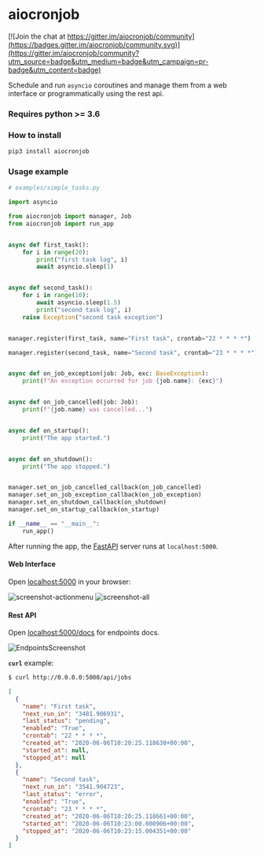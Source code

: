 # aiocronjob

[![Join the chat at https://gitter.im/aiocronjob/community](https://badges.gitter.im/aiocronjob/community.svg)](https://gitter.im/aiocronjob/community?utm_source=badge&utm_medium=badge&utm_campaign=pr-badge&utm_content=badge)

Schedule and run `asyncio` coroutines and manage them from a web interface or programmatically using the rest api.

### Requires python >= 3.6

### How to install

```bash
pip3 install aiocronjob
```

### Usage example

```python
# examples/simple_tasks.py

import asyncio

from aiocronjob import manager, Job
from aiocronjob import run_app


async def first_task():
    for i in range(20):
        print("first task log", i)
        await asyncio.sleep(1)


async def second_task():
    for i in range(10):
        await asyncio.sleep(1.5)
        print("second task log", i)
    raise Exception("second task exception")


manager.register(first_task, name="First task", crontab="22 * * * *")

manager.register(second_task, name="Second task", crontab="23 * * * *")


async def on_job_exception(job: Job, exc: BaseException):
    print(f"An exception occurred for job {job.name}: {exc}")


async def on_job_cancelled(job: Job):
    print(f"{job.name} was cancelled...")


async def on_startup():
    print("The app started.")


async def on_shutdown():
    print("The app stopped.")


manager.set_on_job_cancelled_callback(on_job_cancelled)
manager.set_on_job_exception_callback(on_job_exception)
manager.set_on_shutdown_callback(on_shutdown)
manager.set_on_startup_callback(on_startup)

if __name__ == "__main__":
    run_app()
```

After running the app, the [FastAPI](https://fastapi.tiangolo.com) server runs at `localhost:5000`.

#### Web Interface

Open [localhost:5000](http://localhost:5000) in your browser:

![screenshot-actionmenu](https://raw.githubusercontent.com/devtud/aiocronjob/master/examples/screenshot-actionmenu.webp)
![screenshot-all](https://raw.githubusercontent.com/devtud/aiocronjob/master/examples/screenshot-all.webp)

#### Rest API

Open [localhost:5000/docs](http://localhost:5000/docs) for endpoints docs.

![EndpointsScreenshot](https://raw.githubusercontent.com/devtud/aiocronjob/master/examples/screenshot-endpoints.webp)

**`curl`** example:
 
```bash
$ curl http://0.0.0.0:5000/api/jobs
```
```json
[
  {
    "name": "First task",
    "next_run_in": "3481.906931",
    "last_status": "pending",
    "enabled": "True",
    "crontab": "22 * * * *",
    "created_at": "2020-06-06T10:20:25.118630+00:00",
    "started_at": null,
    "stopped_at": null
  },
  {
    "name": "Second task",
    "next_run_in": "3541.904723",
    "last_status": "error",
    "enabled": "True",
    "crontab": "23 * * * *",
    "created_at": "2020-06-06T10:20:25.118661+00:00",
    "started_at": "2020-06-06T10:23:00.000906+00:00",
    "stopped_at": "2020-06-06T10:23:15.004351+00:00"
  }
]
```
